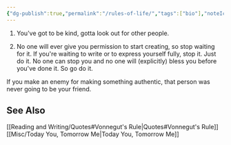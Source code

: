 ```yaml
---
{"dg-publish":true,"permalink":"/rules-of-life/","tags":["bio"],"noteIcon":3}
---
```



1. You've got to be kind, gotta look out for other people.

2. No one will ever give you permission to start creating, so stop waiting for it. If you're waiting to write or to express yourself fully, stop it. Just do it. No one can stop you and no one will (explicitly) bless you before you've done it. So go do it.

If you make an enemy for making something authentic, that person was never going to be your friend.

## See Also
[[Reading and Writing/Quotes#Vonnegut's Rule\|Quotes#Vonnegut's Rule]]
[[Misc/Today You, Tomorrow Me\|Today You, Tomorrow Me]]